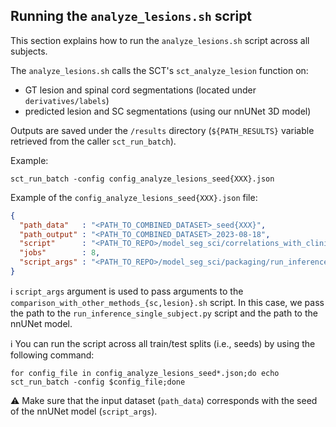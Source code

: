 ## Running the `analyze_lesions.sh` script

This section explains how to run the `analyze_lesions.sh` script across all subjects.

The `analyze_lesions.sh` calls the SCT's `sct_analyze_lesion` function on:
- GT lesion and spinal cord segmentations (located under `derivatives/labels`)
- predicted lesion and SC segmentations (using our nnUNet 3D model)

Outputs are saved under the `/results` directory (`${PATH_RESULTS}` variable retrieved from the caller `sct_run_batch`).

Example:

```commandline
sct_run_batch -config config_analyze_lesions_seed{XXX}.json
```

Example of the `config_analyze_lesions_seed{XXX}.json` file:

```json
{
  "path_data"   : "<PATH_TO_COMBINED_DATASET>_seed{XXX}",
  "path_output" : "<PATH_TO_COMBINED_DATASET>_2023-08-18",
  "script"      : "<PATH_TO_REPO>/model_seg_sci/correlations_with_clinical_scores/01_analyze_lesions.sh",
  "jobs"        : 8,
  "script_args" : "<PATH_TO_REPO>/model_seg_sci/packaging/run_inference_single_subject.py <PATH_TO_MODEL>/sci-multisite-model_seed{XXX}"
}
```

ℹ️ `script_args` argument is used to pass arguments to the `comparison_with_other_methods_{sc,lesion}.sh` script. 
In this case, we pass the path to the `run_inference_single_subject.py` script and the path to the nnUNet model.

ℹ️ You can run the script across all train/test splits (i.e., seeds) by using the following command:

```commandline
for config_file in config_analyze_lesions_seed*.json;do echo sct_run_batch -config $config_file;done
```

⚠️ Make sure that the input dataset (`path_data`) corresponds with the seed of the nnUNet model (`script_args`).
